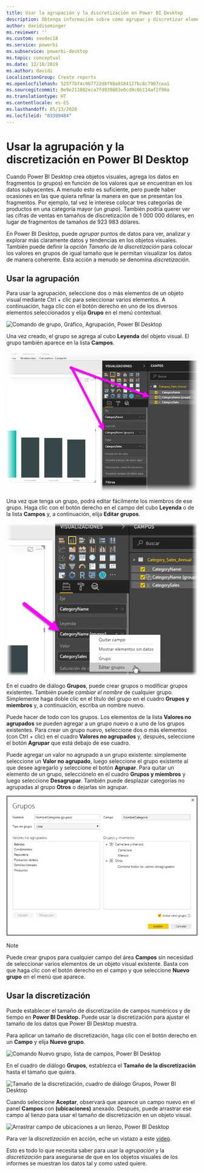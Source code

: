 ```yaml
---
title: Usar la agrupación y la discretización en Power BI Desktop
description: Obtenga información sobre cómo agrupar y discretizar elementos en Power BI Desktop.
author: davidiseminger
ms.reviewer: ''
ms.custom: seodec18
ms.service: powerbi
ms.subservice: powerbi-desktop
ms.topic: conceptual
ms.date: 12/18/2019
ms.author: davidi
LocalizationGroup: Create reports
ms.openlocfilehash: 525f7bf4c967722d8f98a9184127bc8c7907cea1
ms.sourcegitcommit: 0e9e211082eca7fd939803e0cd9c6b114af2f90a
ms.translationtype: HT
ms.contentlocale: es-ES
ms.lasthandoff: 05/13/2020
ms.locfileid: "83309484"
---
```

# <a name="use-grouping-and-binning-in-power-bi-desktop"></a>Usar la agrupación y la discretización en Power BI Desktop
Cuando Power BI Desktop crea objetos visuales, agrega los datos en fragmentos (o grupos) en función de los valores que se encuentran en los datos subyacentes. A menudo esto es suficiente, pero puede haber ocasiones en las que quiera refinar la manera en que se presentan los fragmentos. Por ejemplo, tal vez le interese colocar tres categorías de productos en una categoría mayor (un *grupo*). También podría querer ver las cifras de ventas en tamaños de discretización de 1 000 000 dólares, en lugar de fragmentos de tamaños de 923 983 dólares.

En Power BI Desktop, puede *agrupar* puntos de datos para ver, analizar y explorar más claramente datos y tendencias en los objetos visuales. También puede definir la opción *Tamaño de la discretización* para colocar los valores en grupos de igual tamaño que le permitan visualizar los datos de manera coherente. Esta acción a menudo se denomina *discretización*.

## <a name="using-grouping"></a>Usar la agrupación
Para usar la agrupación, seleccione dos o más elementos de un objeto visual mediante Ctrl + clic para seleccionar varios elementos. A continuación, haga clic con el botón derecho en uno de los diversos elementos seleccionados y elija **Grupo** en el menú contextual.

![Comando de grupo, Gráfico, Agrupación, Power BI Desktop](media/desktop-grouping-and-binning/grouping-binning_1.png)

Una vez creado, el grupo se agrega al cubo **Leyenda** del objeto visual. El grupo también aparece en la lista **Campos**.

![Listas de Leyendas y Campos, Agrupación, Power BI Desktop](media/desktop-grouping-and-binning/grouping-binning_2.png)

Una vez que tenga un grupo, podrá editar fácilmente los miembros de ese grupo. Haga clic con el botón derecho en el campo del cubo **Leyenda** o de la lista **Campos** y, a continuación, elija **Editar grupos**.

![Comando Editar grupos, listas Leyenda y Campos, Power BI Desktop](media/desktop-grouping-and-binning/grouping-binning_3.png)

En el cuadro de diálogo **Grupos**, puede crear grupos o modificar grupos existentes. También puede *cambiar el nombre* de cualquier grupo. Simplemente haga doble clic en el título del grupo en el cuadro **Grupos y miembros** y, a continuación, escriba un nombre nuevo.

Puede hacer de todo con los grupos. Los elementos de la lista **Valores no agrupados** se pueden agregar a un grupo nuevo o a uno de los grupos existentes. Para crear un grupo nuevo, seleccione dos o más elementos (con Ctrl + clic) en el cuadro **Valores no agrupados** y, después, seleccione el botón **Agrupar** que está debajo de ese cuadro.

Puede agregar un valor no agrupado a un grupo existente: simplemente seleccione un **Valor no agrupado**, luego seleccione el grupo existente al que desee agregarlo y seleccione el botón **Agrupar**. Para quitar un elemento de un grupo, selecciónelo en el cuadro **Grupos y miembros** y luego seleccione **Desagrupar**. También puede desplazar categorías no agrupadas al grupo **Otros** o dejarlas sin agrupar.

![Cuadro de diálogo Grupos, Power BI Desktop](media/desktop-grouping-and-binning/grouping-binning_4.png)

> [!NOTE]
> Puede crear grupos para cualquier campo del área **Campos** sin necesidad de seleccionar varios elementos de un objeto visual existente. Basta con que haga clic con el botón derecho en el campo y que seleccione **Nuevo grupo** en el menú que aparece.

## <a name="using-binning"></a>Usar la discretización
Puede establecer el tamaño de discretización de campos numéricos y de tiempo en **Power BI Desktop.** Puede usar la discretización para ajustar el tamaño de los datos que Power BI Desktop muestra.

Para aplicar un tamaño de discretización, haga clic con el botón derecho en un **Campo** y elija **Nuevo grupo**.

![Comando Nuevo grupo, lista de campos, Power BI Desktop](media/desktop-grouping-and-binning/grouping-binning_5.png)

En el cuadro de diálogo **Grupos**, establezca el **Tamaño de la discretización** hasta el tamaño que quiera.

![Tamaño de la discretización, cuadro de diálogo Grupos, Power BI Desktop](media/desktop-grouping-and-binning/grouping-binning_6.png)

Cuando seleccione **Aceptar**, observará que aparece un campo nuevo en el panel **Campos** con **(ubicaciones)** anexado. Después, puede arrastrar ese campo al lienzo para usar el tamaño de discretización en un objeto visual.

![Arrastrar campo de ubicaciones a un lienzo, Power BI Desktop](media/desktop-grouping-and-binning/grouping-binning_7.png)

Para ver la *discretización* en acción, eche un vistazo a este [vídeo](https://www.youtube.com/watch?v=BRvdZSfO0DY).

Esto es todo lo que necesita saber para usar la *agrupación* y la *discretización* para asegurarse de que en los objetos visuales de los informes se muestran los datos tal y como usted quiere.
